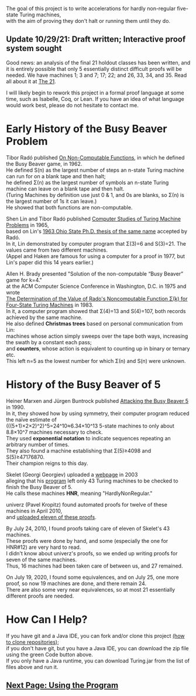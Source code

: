 The goal of this project is to write accelerations for hardly non-regular five-state Turing machines,  
with the aim of proving they don't halt or running them until they do.

## Update 10/29/21: Draft written; Interactive proof system sought

Good news: an analysis of the final 21 holdout classes has been written, and it is entirely possible that only 5 essentially distinct difficult proofs will be needed. We have machines 1; 3 and 7; 17; 22; and 26, 33, 34, and 35. Read all about it at [The 21](paper/HNRs.pdf).

I will likely begin to rework this project in a formal proof language at some time, such as Isabelle, Coq, or Lean. If you have an idea of what language would work best, please do not hesitate to contact me.

# Early History of the Busy Beaver Problem

Tibor Radó published [On Non-Computable Functions](https://archive.org/details/bstj41-3-877/mode/2up), in which he defined the Busy Beaver game, in 1962.  
He defined S(n) as the largest number of steps an n-state Turing machine can run for on a blank tape and then halt;  
he defined Σ(n) as the largest number of symbols an n-state Turing machine can leave on a blank tape and then halt.  
(Turing Machines by definition use just 0 & 1, and 0s are blanks, so Σ(n) is the largest number of 1s it can leave.)  
He showed that both functions are non-computable.

Shen Lin and Tibor Radó published [Computer Studies of Turing Machine Problems](https://dl.acm.org/doi/10.1145/321264.321270) in 1965,  
based on Lin's [1963 Ohio State Ph.D. thesis of the same name](https://etd.ohiolink.edu/!etd.send_file?accession=osu1486554418657614&disposition=inline) accepted by Radó.  
In it, Lin demonstrated by computer program that Σ(3)=6 and S(3)=21. The values came from two different machines.  
(Appel and Haken are famous for using a computer for a proof in 1977, but Lin's paper did this 14 years earlier.)

Allen H. Brady presented "Solution of the non-computable “Busy Beaver” game for k=4."  
at the ACM Computer Science Conference in Washington, D.C. in 1975 and wrote  
[The Determination of the Value of Rado's Noncomputable Function Σ(k) for Four-State Turing Machines](https://www.ams.org/journals/mcom/1983-40-162/S0025-5718-1983-0689479-6/S0025-5718-1983-0689479-6.pdf) in 1983.  
In it, a computer program showed that Σ(4)=13 and S(4)=107, both records achieved by the same machine.  
He also defined __Christmas trees__ based on personal communication from Lin:  
machines whose action simply sweeps over the tape both ways, increasing the swath by a constant each pass;  
and __counters__, whose action is equivalent to counting up in binary or ternary etc.  
This left n=5 as the lowest number for which Σ(n) and S(n) were unknown.

# History of the Busy Beaver of 5

Heiner Marxen and Jürgen Buntrock published [Attacking the Busy Beaver 5](http://web.archive.org/web/20170620034704/http://www.drb.insel.de/~heiner/BB/mabu90.html) in 1990.  
In it, they showed how by using symmetry, their computer program reduced the naïve estimate of  
(((5+1)×2×2)^2)^5=24^10≈6.34×10^13 5-state machines to only about 8.8×10^7 machines necessary to check.  
They used __exponential notation__ to indicate sequences repeating an arbitrary number of times.  
They also found a machine establishing that Σ(5)≥4098 and S(5)≥47176870.  
Their champion reigns to this day.

Skelet (Georgi Georgiev) uploaded a [webpage](https://skelet.ludost.net/bb/nreg.html) in 2003  
alleging that his [program](https://skelet.ludost.net/bb/index.html) left only 43 Turing machines to be checked to finish the Busy Beaver of 5.  
He calls these machines __HNR__, meaning "HardlyNonRegular."

univerz (Pavel Kropitz) found automated proofs for twelve of these machines in April 2010,  
and [uploaded eleven of these proofs](https://web.archive.org/web/20130521181342/http://fu-solution.com/univerz/projects/unibb/machines/skelet/).

By July 24, 2010, I found proofs taking care of eleven of Skelet's 43 machines.  
These proofs were done by hand, and some (especially the one for HNR#12) are very hard to read.  
I didn't know about univerz's proofs, so we ended up writing proofs for seven of the same machines.  
Thus, 16 machines had been taken care of between us, and 27 remained.

On July 19, 2020, I found some equivalences, and on July 25, one more proof, so now 19 machines are done, and there remain 24.  
There are also some very near equivalences, so at most 21 essentially different proofs are needed.

# How Can I Help?

If you have git and a Java IDE, you can fork and/or clone this project [(how to clone repositories)](https://docs.github.com/en/github/creating-cloning-and-archiving-repositories/cloning-a-repository);  
if you don't have git, but you have a Java IDE, you can download the zip file using the green Code button above.  
If you only have a Java runtime, you can download Turing.jar from the list of files above and run it.

## [Next Page: Using the Program](doc/program.md)
